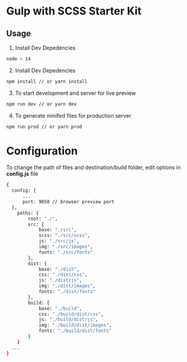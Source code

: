 # Gulp with SCSS Starter Kit

## Usage

1. Install Dev Depedencies
```sh
node > 14
```
2. Install Dev Depedencies
```sh
npm install // or yarn install
```
3. To start development and server for live preview
```sh
npm run dev // or yarn dev
```
4. To generate minifed files for production server
```sh
npm run prod // or yarn prod
```

# Configuration

To change the path of files and destination/build folder, edit options in **config.js** file
```sh
{
  config: {
      ...
      port: 9050 // browser preview port
  },
  	paths: {
		root: "./",
		src: {
			base: "./src",
			scss: "./src/scss",
			js: "./src/js",
			img: "./src/images",
			fonts: "./src/fonts"
		},
		dist: {
			base: "./dist",
			css: "./dist/css",
			js: "./dist/js",
			img: "./dist/images",
			fonts: "./dist/fonts"
		},
		build: {
			base: "./build",
			css: "./build/dist/css",
			js: "./build/dist/js",
			img: "./build/dist/images",
			fonts: "./build/dist/fonts"
		}
	}
  ...
}
```
